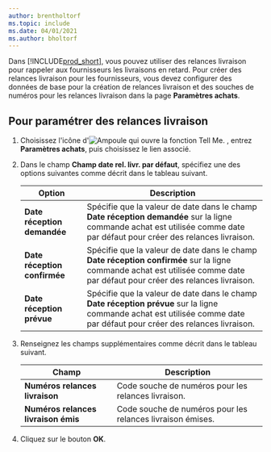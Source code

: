 ```yaml
---
author: brentholtorf
ms.topic: include
ms.date: 04/01/2021
ms.author: bholtorf
---
```

Dans [!INCLUDE[prod_short](../../../includes/prod_short.md)], vous pouvez utiliser des relances livraison pour rappeler aux fournisseurs les livraisons en retard. Pour créer des relances livraison pour les fournisseurs, vous devez configurer des données de base pour la création de relances livraison et des souches de numéros pour les relances livraison dans la page **Paramètres achats**.  

## Pour paramétrer des relances livraison  

1. Choisissez l'icône d'![Ampoule qui ouvre la fonction Tell Me.](../../../media/ui-search/search_small.png "Dites-moi ce que vous voulez faire") , entrez **Paramètres achats**, puis choisissez le lien associé.  
2. Dans le champ **Champ date rel. livr. par défaut**, spécifiez une des options suivantes comme décrit dans le tableau suivant.  

    |Option|Description|  
    |----------------------------------|---------------------------------------|  
    |**Date réception demandée**|Spécifie que la valeur de date dans le champ **Date réception demandée** sur la ligne commande achat est utilisée comme date par défaut pour créer des relances livraison.|  
    |**Date réception confirmée**|Spécifie que la valeur de date dans le champ **Date réception confirmée** sur la ligne commande achat est utilisée comme date par défaut pour créer des relances livraison.|  
    |**Date réception prévue**|Spécifie que la valeur de date dans le champ **Date réception prévue** sur la ligne commande achat est utilisée comme date par défaut pour créer des relances livraison.|  

3. Renseignez les champs supplémentaires comme décrit dans le tableau suivant.  

    |Champ|Description|  
    |---------------------------------|---------------------------------------|  
    |**Numéros relances livraison**|Code souche de numéros pour les relances livraison.|  
    |**Numéros relances livraison émis**|Code souche de numéros pour les relances livraison émises.|  

4. Cliquez sur le bouton **OK**.  
